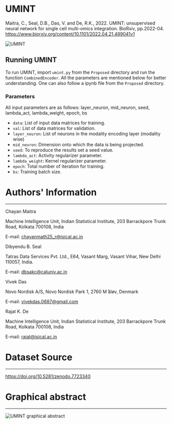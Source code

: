 # UMINT
Maitra, C., Seal, D.B., Das, V. and De, R.K., 2022. UMINT: unsupervised neural network for single cell multi-omics integration. BioRxiv, pp.2022-04.
https://www.biorxiv.org/content/10.1101/2022.04.21.489041v1

![UMINT](https://user-images.githubusercontent.com/113589317/232395894-fe78cfdb-d1e4-42eb-ad76-92c5987992ae.png)


## Running UMINT
To run UMINT, import `umint.py` from the `Proposed` directory and run the function `CombinedEncoder`. All the parameters are mentioned below for better understanding. One can also follow a ipynb file from the `Proposed` directory.

### Parameters
All input parameters are as follows: layer_neuron, mid_neuron, seed, lambda_act, lambda_weight, epoch, bs
+ `data`: List of input data matrices for training.
+ `val`: List of data matrices for validation.
+ `layer_neuron`: List of neurons in the modality encoding layer (modality wise)
+ `mid_neuron`: Dimension onto which the data is being projected.
+ `seed`: To reproduce the results set a seed value.
+ `lambda_act`: Activity regularizer parameter. 
+ `lambda_weight`: Kernel regularizer parameter.
+ `epoch`: Total number of iteration for training.
+ `bs`: Training batch size.




# Authors' Information
--------------------
Chayan Maitra

Machine Intelligence Unit, Indian Statistical Institute,
203 Barrackpore Trunk Road, Kolkata 700108, India

E-mail: chayanmath25_r@isical.ac.in

Dibyendu B. Seal

Tatras Data Services Pvt. Ltd., E64, Vasant Marg, Vasant Vihar, New Delhi 110057, India.

E-mail: dbsakc@caluniv.ac.in

Vivek Das

Novo Nordisk A/S,
Novo Nordisk Park 1, 2760 M ̊aløv, Denmark

E-mail: vivekdas.0687@gmail.com

Rajat K. De

Machine Intelligence Unit, Indian Statistical Institute,
203 Barrackpore Trunk Road, Kolkata 700108, India

E-mail: rajat@isical.ac.in


# Dataset Source
--------------
https://doi.org/10.5281/zenodo.7723340



# Graphical abstract
------------------
![UMINT graphical abstract](https://user-images.githubusercontent.com/113589317/232399872-46be07ba-4c88-4fd6-aea8-190ff3eb5412.png)
